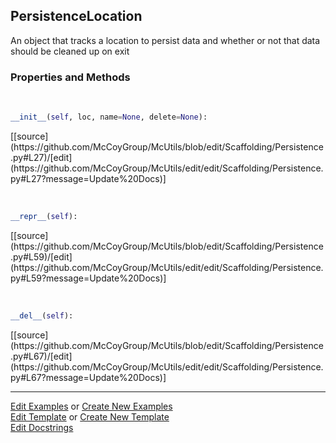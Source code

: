 ## <a id="McUtils.Scaffolding.Persistence.PersistenceLocation">PersistenceLocation</a>
An object that tracks a location to persist data
and whether or not that data should be cleaned up on
exit

### Properties and Methods
<a id="McUtils.Scaffolding.Persistence.PersistenceLocation.__init__" class="docs-object-method">&nbsp;</a> 
```python
__init__(self, loc, name=None, delete=None): 
```
<div class="docs-source-link" markdown="1">
[[source](https://github.com/McCoyGroup/McUtils/blob/edit/Scaffolding/Persistence.py#L27)/[edit](https://github.com/McCoyGroup/McUtils/edit/edit/Scaffolding/Persistence.py#L27?message=Update%20Docs)]
</div>

<a id="McUtils.Scaffolding.Persistence.PersistenceLocation.__repr__" class="docs-object-method">&nbsp;</a> 
```python
__repr__(self): 
```
<div class="docs-source-link" markdown="1">
[[source](https://github.com/McCoyGroup/McUtils/blob/edit/Scaffolding/Persistence.py#L59)/[edit](https://github.com/McCoyGroup/McUtils/edit/edit/Scaffolding/Persistence.py#L59?message=Update%20Docs)]
</div>

<a id="McUtils.Scaffolding.Persistence.PersistenceLocation.__del__" class="docs-object-method">&nbsp;</a> 
```python
__del__(self): 
```
<div class="docs-source-link" markdown="1">
[[source](https://github.com/McCoyGroup/McUtils/blob/edit/Scaffolding/Persistence.py#L67)/[edit](https://github.com/McCoyGroup/McUtils/edit/edit/Scaffolding/Persistence.py#L67?message=Update%20Docs)]
</div>





___

[Edit Examples](https://github.com/McCoyGroup/McUtils/edit/edit/ci/examples/McUtils/Scaffolding/Persistence/PersistenceLocation.md) or 
[Create New Examples](https://github.com/McCoyGroup/McUtils/new/edit/?filename=ci/examples/McUtils/Scaffolding/Persistence/PersistenceLocation.md) <br/>
[Edit Template](https://github.com/McCoyGroup/McUtils/edit/edit/ci/docs/McUtils/Scaffolding/Persistence/PersistenceLocation.md) or 
[Create New Template](https://github.com/McCoyGroup/McUtils/new/edit/?filename=ci/docs/templates/McUtils/Scaffolding/Persistence/PersistenceLocation.md) <br/>
[Edit Docstrings](https://github.com/McCoyGroup/McUtils/edit/edit/McUtils/Scaffolding/Persistence.py?message=Update%20Docs)